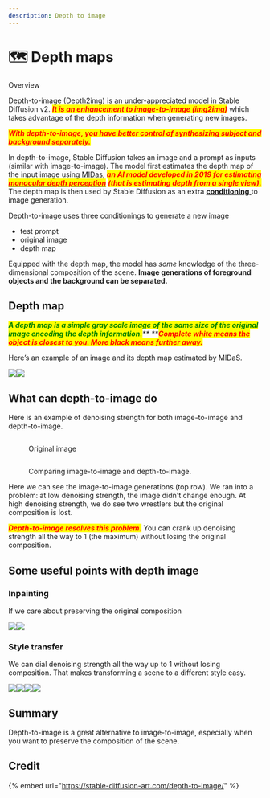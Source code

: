 ```yaml
---
description: Depth to image
---
```


# 🗺 Depth maps

Overview

Depth-to-image (Depth2img) is an under-appreciated model in Stable Diffusion v2. _<mark style="color:red;">**It is an enhancement to image-to-image (img2img)**</mark>_ which takes advantage of the depth information when generating new images.

_<mark style="color:red;">**With depth-to-image, you have better control of synthesizing subject and background separately.**</mark>_

In depth-to-image, Stable Diffusion takes an image and a prompt as inputs (similar with image-to-image). The model first estimates the depth map of the input image using [MIDas](https://github.com/isl-org/MiDaS), _<mark style="color:red;">**an AI model developed in 2019 for estimating**</mark>_ [_<mark style="color:red;">**monocular depth perception**</mark>_](https://en.wikipedia.org/wiki/Depth\_perception) _<mark style="color:red;">**(that is estimating depth from a single view).**</mark>_ The depth map is then used by Stable Diffusion as an extra [**conditioning** ](conditioning.md)to image generation.

Depth-to-image uses three conditionings to generate a new image

* test prompt
* original image
* depth map

Equipped with the depth map, the model has _some_ knowledge of the three-dimensional composition of the scene. **Image generations of foreground objects and the background can be separated.**

## Depth map

_<mark style="color:green;">**A depth map is a simple gray scale image of the same size of the original image encoding the depth information.**</mark>** **<mark style="color:red;">**Complete white means the object is closest to you. More black means further away.**</mark>_

Here’s an example of an image and its depth map estimated by MIDaS.

![](<../../.gitbook/assets/image (38).png>)![](<../../.gitbook/assets/image (72).png>)





## What can depth-to-image do

Here is an example of denoising strength for both image-to-image and depth-to-image.

<figure><img src="../../.gitbook/assets/image (36).png" alt=""><figcaption><p>Original image</p></figcaption></figure>

<figure><img src="../../.gitbook/assets/image (70).png" alt=""><figcaption><p>Comparing image-to-image and depth-to-image.</p></figcaption></figure>

Here we can see the image-to-image generations (top row). We ran into a problem: at low denoising strength, the image didn't change enough. At high denoising strength, we do see two wrestlers but the original composition is lost.

_<mark style="color:red;">**Depth-to-image resolves this problem.**</mark>_ You can crank up denoising strength all the way to 1 (the maximum) without losing the original composition.

## Some useful points with depth image

### Inpainting

If we care about preserving the original composition

![](<../../.gitbook/assets/image (19).png>)![](<../../.gitbook/assets/image (54).png>)

### Style transfer

We can dial denoising strength all the way up to 1 without losing composition. That makes transforming a scene to a different style easy.

![](<../../.gitbook/assets/image (1).png>)![](../../.gitbook/assets/image.png)![](<../../.gitbook/assets/image (12).png>)![](<../../.gitbook/assets/image (40).png>)

## Summary

Depth-to-image is a great alternative to image-to-image, especially when you want to preserve the composition of the scene.

## Credit

{% embed url="https://stable-diffusion-art.com/depth-to-image/" %}
